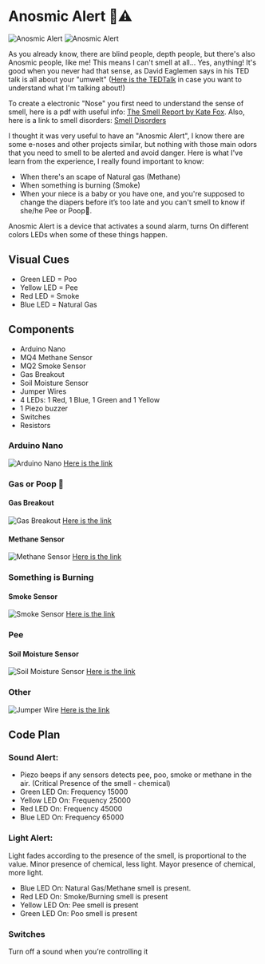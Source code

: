# Anosmic Alert :nose::warning:
![Anosmic Alert](https://github.com/linaangel/PhComp_repo/blob/master/AnosmicAlert/anosmicalert.jpg)
![Anosmic Alert](https://github.com/linaangel/PhComp_repo/blob/master/AnosmicAlert/components.png)

As you already know, there are blind people, depth people, but there's also Anosmic people, like me! This means I can't smell at all... Yes, anything! It's good when you never had that sense, as David Eaglemen says in his TED talk is all about your "umwelt" ([Here is the TEDTalk](https://www.ted.com/talks/david_eagleman_can_we_create_new_senses_for_humans) in case you want to understand what I'm talking about!)

To create a electronic "Nose" you first need to understand the sense of smell, here is a pdf with useful info: [The Smell Report by Kate Fox](https://github.com/linaangel/PhComp_repo/blob/master/midterm/smell.pdf). Also, here is a link to smell disorders: [Smell Disorders](https://www.nidcd.nih.gov/health/smell-disorders)

I thought it was very useful to have an "Anosmic Alert", I know there are some e-noses and other projects similar, but nothing with those main odors that you need to smell to be alerted and avoid danger. Here is what I've learn from the experience, I really found important to know:

* When there's an scape of Natural gas (Methane)
* When something is burning (Smoke)
* When your niece is a baby or you have one, and you're supposed to change the diapers before it’s too late and you can't smell to know if she/he Pee or Poop:poop:.

Anosmic Alert is a device that activates a sound alarm, turns On different colors LEDs when some of these things happen. 

## Visual Cues
* Green LED = Poo
* Yellow LED = Pee
* Red LED = Smoke
* Blue LED = Natural Gas

## Components
* Arduino Nano
* MQ4 Methane Sensor
* MQ2 Smoke Sensor
* Gas Breakout
* Soil Moisture Sensor
* Jumper Wires 
* 4 LEDs: 1 Red, 1 Blue, 1 Green and 1 Yellow
* 1 Piezo buzzer
* Switches
* Resistors

### Arduino Nano
![Arduino Nano](https://github.com/linaangel/PhComp_repo/blob/master/AnosmicAlert/nano.jpg) 
[Here is the link](https://www.amazon.com/gp/product/B00Q9YBO88/ref=oh_aui_detailpage_o06_s00?ie=UTF8&psc=1)

### Gas or Poop :poop:
#### Gas Breakout 
![Gas Breakout](https://github.com/linaangel/PhComp_repo/blob/master/AnosmicAlert/gasbreakout.jpg) 
[Here is the link](https://www.sparkfun.com/products/8891)

#### Methane Sensor
![Methane Sensor](https://github.com/linaangel/PhComp_repo/blob/master/AnosmicAlert/methanesensor.jpg) 
[Here is the link](https://www.sparkfun.com/products/9404)

### Something is Burning
#### Smoke Sensor 
![Smoke Sensor](https://github.com/linaangel/PhComp_repo/blob/master/AnosmicAlert/smoke) 
[Here is the link](https://www.amazon.com/gp/product/B01F2X3VY6/ref=oh_aui_detailpage_o02_s00?ie=UTF8&psc=1)

### Pee
#### Soil Moisture Sensor
![Soil Moisture Sensor](https://github.com/linaangel/PhComp_repo/blob/master/AnosmicAlert/humiditysensor.jpg) 
[Here is the link](https://www.sparkfun.com/products/13322)

### Other
![Jumper Wire](https://github.com/linaangel/PhComp_repo/blob/master/AnosmicAlert/jumperwire.jpg) 
[Here is the link](https://www.amazon.com/gp/product/B01LZF1ZSZ/ref=oh_aui_detailpage_o00_s00?ie=UTF8&psc=1)

## Code Plan
### Sound Alert: 
* Piezo beeps if any sensors detects pee, poo, smoke or methane in the air.
(Critical Presence of the smell - chemical)
* Green LED On: Frequency 15000
* Yellow LED On: Frequency  25000
* Red LED On: Frequency 45000
* Blue LED On: Frequency 65000

### Light Alert:
Light fades according to the presence of the smell, is proportional to the value. Minor presence of chemical, less light. Mayor presence of chemical, more light.
* Blue LED On: Natural Gas/Methane smell is present. 
* Red LED On: Smoke/Burning smell is present
* Yellow LED On: Pee smell is present
* Green LED On:  Poo smell is present

### Switches
Turn off a sound when you’re controlling it